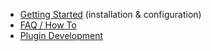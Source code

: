 - [Getting Started](getting_started) (installation & configuration)
- [FAQ / How To](faq)
- [Plugin Development](plugindev)

